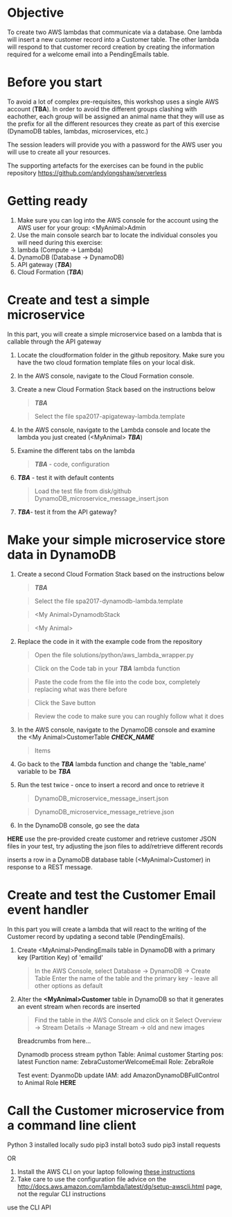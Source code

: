 # Objective
To create two AWS lambdas that communicate via a database. One lambda will insert a new customer record into a Customer table. The other lambda will respond to that customer record creation by creating the information required for a welcome email into a PendingEmails table.

# Before you start
To avoid a lot of complex pre-requisites, this workshop uses a single AWS account (**TBA**). In order to avoid the different groups clashing with eachother, each group will be assigned an animal name that they will use as the prefix for all the different resources they create as part of this exercise (DynamoDB tables, lambdas, microservices, etc.)

The session leaders will provide you with a password for the AWS user you will use to create all your resources.

The supporting artefacts for the exercises can be found in the public repository https://github.com/andylongshaw/serverless

# Getting ready

1. Make sure you can log into the AWS console for the account using the AWS user for your group: \<MyAnimal\>Admin
1. Use the main console search bar to locate the individual consoles you will need during this exercise:
1.  lambda (Compute -> Lambda)
1.  DynamoDB (Database -> DynamoDB)
1.  API gateway (***TBA***)
1.  Cloud Formation (***TBA***)

# Create and test a simple microservice
In this part, you will create a simple microservice based on a lambda that is callable through the API gateway

1. Locate the cloudformation folder in the github repository. Make sure you have the two cloud formation template files on your local disk.

1. In the AWS console, navigate to the Cloud Formation console.

1. Create a new Cloud Formation Stack based on the instructions below

    > ***TBA***

    > Select the file spa2017-apigateway-lambda.template

1. In the AWS console, navigate to the Lambda console and locate the lambda you just created (\<MyAnimal\> ***TBA***)

1. Examine the different tabs on the lambda

    > ***TBA*** - code, configuration

1. ***TBA*** - test it with default contents

    > Load the test file from disk/github DynamoDB_microservice_message_insert.json

1. ***TBA***- test it from the API gateway?



# Make your simple microservice store data in DynamoDB

1. Create a second Cloud Formation Stack based on the instructions below

    > ***TBA***

    > Select the file spa2017-dynamodb-lambda.template

    > \<My Animal\>DynamodbStack

    > \<My Animal\>


1. Replace the code in it with the example code from the repository

    > Open the file solutions/python/aws_lambda_wrapper.py

    > Click on the Code tab in your ***TBA*** lambda function

    > Paste the code from the file into the code box, completely replacing what was there before

    > Click the Save button

    > Review the code to make sure you can roughly follow what it does

1. In the AWS console, navigate to the DynamoDB console and examine the \<My Animal\>CustomerTable ***CHECK_NAME***

    > Items

1. Go back to the ***TBA*** lambda function and change the 'table_name' variable to be ***TBA***

1. Run the test twice - once to insert a record and once to retrieve it

    > DynamoDB_microservice_message_insert.json

    > DynamoDB_microservice_message_retrieve.json

1. In the DynamoDB console, go see the data

**HERE**
use the pre-provided create customer and retrieve customer JSON files in your test, try adjusting the json files to add/retrieve different records


inserts a row in a DynamoDB database table (\<MyAnimal\>Customer) in response to a REST message.

# Create and test the Customer Email event handler
In this part you will create a lambda that will react to the writing of the Customer record by updating a second table (PendingEmails).

1. Create \<MyAnimal\>PendingEmails table in DynamoDB with a primary key (Partition Key) of 'emailId'
    > In the AWS Console, select Database -> DynamoDB -> Create Table
    > Enter the name of the table and the primary key - leave all other options as default
1. Alter the **\<MyAnimal\>Customer** table in DynamoDB so that it generates an event stream when records are inserted
    > Find the table in the AWS Console and click on it
    > Select Overview -> Stream Details -> Manage Stream -> old and new images

    Breadcrumbs from here...

    Dynamodb process stream python
    Table: Animal customer
    Starting pos: latest
    Function name: ZebraCustomerWelcomeEmail
    Role: ZebraRole

    Test event: DyanmoDb update
    IAM: add AmazonDynamoDBFullControl to Animal Role
**HERE**

# Call the Customer microservice from a command line client

Python 3 installed locally
sudo pip3 install boto3
sudo pip3 install requests


OR


1. Install the AWS CLI on your laptop following [these instructions](http://docs.aws.amazon.com/cli/latest/userguide/installing.html)
1.  Take care to use the configuration file advice on the http://docs.aws.amazon.com/lambda/latest/dg/setup-awscli.html page, not the regular CLI instructions

use the CLI API
